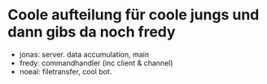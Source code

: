 # Coole aufteilung für coole jungs und dann gibs da noch fredy

- jonas: server. data accumulation, main
- fredy: commandhandler (inc client & channel)
- noeal: filetransfer, cool bot. 
